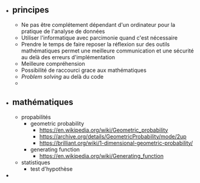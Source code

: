 - ## principes
	- Ne pas être complétement dépendant d'un ordinateur pour la pratique de l'analyse de données
	- Utiliser l'informatique avec parcimonie quand c'est nécessaire
	- Prendre le temps de faire reposer la réflexion sur des outils mathématiques permet une meilleure communication et une sécurité au delà des erreurs d'implémentation
	- Meilleure compréhension
	- Possibilité de raccourci grace aux mathématiques
	- *Problem solving* au delà du code
	-
- ## mathématiques
	- propabilités
		- geometric probability
			- https://en.wikipedia.org/wiki/Geometric_probability
			- https://archive.org/details/GeometricProbability/mode/2up
			- https://brilliant.org/wiki/1-dimensional-geometric-probability/
		- generating function
			- https://en.wikipedia.org/wiki/Generating_function
	- statistiques
		- test d'hypothèse
-